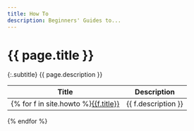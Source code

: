 ```yaml
---
title: How To
description: Beginners' Guides to...
---
```


# {{ page.title }}

{:.subtitle}
{{ page.description }}

| Title | Description |
|-------|-------------|
{% for f in site.howto %}[{{f.title}}]({{f.url}}) | {{ f.description }}
{% endfor %}


